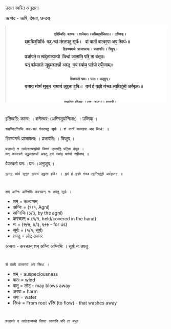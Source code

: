 
उदात
स्वरित
अनुदाता

ऋग्वेद - ऋषि, देवता, छन्दस् 

![../images/sani-mantra.jpeg](../images/sani-mantra.jpeg)

#
इतिम्वठि: काण्व: । शनैश्चर: (अग्निसूर्यानिला:) । उष्णिक् ।

    शम॒ग्निर॒ग्निभिः कर॒-च्छं न॑स्तपतु॒ सूर्यः । शं वातो॑ वात्वर॒पा अप॒ स्रिध॑: ॥ 

हिरण्यगर्भः प्राजापत्य: । प्रजापति: । त्रिष्टुप् ।

    प्रजा॒पते॒ न त्वदे॒तान्यन्यो॒यो विश्वा॑ जा॒तानि॒ परि॒ता ब॑भूव ।
    यत् का॑मास्ते जुहु॒मस्तन्नो॑ अस्तु व॒यं स्या॑म॒ पत॑यो रयी॒णाम् ॥

वैवस्वतो यमः ।यमः ।अनुष्टुप् ।

    य॒माय॒ सोमं॑ सुनुत य॒माय॑ जुहुता ह॒वि: । य॒मं ह॑ य॒ज्ञो ग॑च्छ-त्य॒ग्निदू॑तो॒ अरं॑कृत: ॥

#
    शम् अग्निः अग्निभिः करच्छन् नः तपतु सूर्यः ।
    
* शम् = कल्याणम्
* अग्निः = (१/१, Agni)
* अग्निभिः (३/३, by the agni) 
* करच्छन् = (१/१, held/covered in the hand)
* नः = (~~२/३~~, ४/३, ~~६/३~~ - for us) 
* सूर्यः = (१/१, सूर्य)
* तपतु = लोट् लकार 

अन्वयः - करच्छन् शम् अग्निः अग्निभिः । सूर्यः नः तपतु 

# 
    शं वातो वात्वरपा अप स्रिधः ।

* शम् = auspeciousness
* वातः = wind
* वातु = लोट् - may blows away
* अरपा = harm
* अपः = water
* स्रिधः = From root √स्रि (to flow) - that washes away

# 
    प्रजापते न त्वदेतान्यन्यो विश्वा जातानि परि ता बभूव



